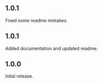 
## 1.0.1
Fixed some readme mistakes.
## 1.0.1
Added documentation and updated readme.
## 1.0.0
Inital release.



